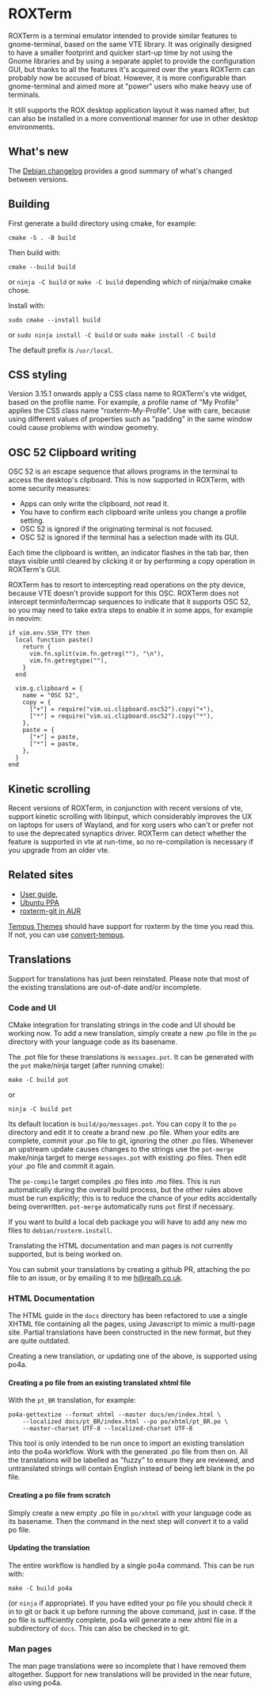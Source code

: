 # ROXTerm

ROXTerm is a terminal emulator intended to provide similar features to
gnome-terminal, based on the same VTE library. It was originally designed to
have a smaller footprint and quicker start-up time by not using the Gnome
libraries and by using a separate applet to provide the configuration GUI, but
thanks to all the features it's acquired over the years ROXTerm can probably
now be accused of bloat. However, it is more configurable than gnome-terminal
and aimed more at "power" users who make heavy use of terminals.

It still supports the ROX desktop application layout it was named after, but
can also be installed in a more conventional manner for use in other desktop
environments.

## What's new

The [Debian changelog](./debian/changelog) provides a good summary of what's
changed between versions.

## Building

First generate a build directory using cmake, for example:

```
cmake -S . -B build
```

Then build with:

```
cmake --build build
```

or `ninja -C build` or `make -C build` depending which of ninja/make cmake
chose.

Install with:

```
sudo cmake --install build
```

or `sudo ninja install -C build` or `sudo make install -C build`

The default prefix is `/usr/local`.

## CSS styling

Version 3.15.1 onwards apply a CSS class name to ROXTerm's vte widget, based on
the profile name. For example, a profile name of "My Profile" applies the CSS
class name "roxterm-My-Profile". Use with care, because using different values
of properties such as "padding" in the same window could cause problems with
window geometry.

## OSC 52 Clipboard writing

OSC 52 is an escape sequence that allows programs in the terminal to access
the desktop's clipboard. This is now supported in ROXTerm, with some
security measures:

* Apps can only write the clipboard, not read it.
* You have to confirm each clipboard write unless you change a profile
  setting.
* OSC 52 is ignored if the originating terminal is not focused.
* OSC 52 is ignored if the terminal has a selection made with its GUI.

Each time the clipboard is written, an indicator flashes in the tab bar, then
stays visible until cleared by clicking it or by performing a copy operation
in ROXTerm's GUI.

ROXTerm has to resort to intercepting read operations on the pty device,
because VTE doesn't provide support for this OSC. ROXTerm does not intercept
terminfo/termcap sequences to indicate that it supports OSC 52, so you may need
to take extra steps to enable it in some apps, for example in neovim:

```
if vim.env.SSH_TTY then
  local function paste()
    return {
      vim.fn.split(vim.fn.getreg(""), "\n"),
      vim.fn.getregtype(""),
    }
  end

  vim.g.clipboard = {
    name = "OSC 52",
    copy = {
      ["+"] = require("vim.ui.clipboard.osc52").copy("+"),
      ["*"] = require("vim.ui.clipboard.osc52").copy("*"),
    },
    paste = {
      ["+"] = paste,
      ["*"] = paste,
    },
  }
end
```

## Kinetic scrolling

Recent versions of ROXTerm, in conjunction with recent versions of vte, support
kinetic scrolling with libinput, which considerably improves the UX on laptops
for users of Wayland, and for xorg users who can't or prefer not to use the
deprecated synaptics driver. ROXTerm can detect whether the feature is
supported in vte at run-time, so no re-compilation is necessary if you upgrade
from an older vte.

## Related sites

* [User guide](https://realh.github.io/roxterm),
* [Ubuntu PPA](https://launchpad.net/~h-realh/+archive/ubuntu/roxterm)
* [roxterm-git in AUR](https://aur.archlinux.org/packages/roxterm-git/)

[Tempus Themes](https://gitlab.com/protesilaos/tempus-themes) should have
support for roxterm by the time you read this. If not, you can use
[convert-tempus](https://gitlab.com/realh69/convert-tempus).

## Translations

Support for translations has just been reinstated. Please note that
most of the existing translations are out-of-date and/or incomplete.

### Code and UI

CMake integration for translating strings in the code and UI should be working
now. To add a new translation, simply create a new .po file in the `po`
directory with your language code as its basename.

The .pot file for these translations is `messages.pot`. It can be
generated with the `pot` make/ninja target (after running cmake):

```
make -C build pot
```
or
```
ninja -C build pot
```

Its default location is `build/po/messages.pot`. You can copy it to the `po`
directory and edit it to create a brand new .po file. When your edits are
complete, commit your .po file to git, ignoring the other .po files. Whenever an
upstream update causes changes to the strings use the `pot-merge` make/ninja
target to merge `messages.pot` with existing .po files. Then edit your .po file
and commit it again.

The `po-compile` target compiles .po files into .mo files. This is run
automatically during the overall build process, but the other rules above must
be run explicitly; this is to reduce the chance of your edits accidentally
being overwritten. `pot-merge` automatically runs `pot` first if necessary.

If you want to build a local deb package you will have to add any new mo files
to `debian/roxterm.install`.

Translating the HTML documentation and man pages is not currently supported,
but is being worked on.

You can submit your translations by creating a github PR, attaching the po file
to an issue, or by emailing it to me <h@realh.co.uk>.

### HTML Documentation

The HTML guide in the `docs` directory has been refactored to use a single
XHTML file containing all the pages, using Javascript to mimic a multi-page
site. Partial translations have been constructed in the new format, but they
are quite outdated.

Creating a new translation, or updating one of the above, is supported using
po4a.

#### Creating a po file from an existing translated xhtml file

With the `pt_BR` translation, for example:

```
po4a-gettextize --format xhtml --master docs/en/index.html \
    --localized docs/pt_BR/index.html --po po/xhtml/pt_BR.po \
    --master-charset UTF-8 --localized-charset UTF-8
```

This tool is only intended to be run once to import an existing translation
into the po4a workflow. Work with the generated .po file from then on. All the
translations will be labelled as "fuzzy" to ensure they are reviewed, and
untranslated strings will contain English instead of being left blank in the
po file.

#### Creating a po file from scratch

Simply create a new empty .po file in `po/xhtml` with your language code as its
basename. Then the command in the next step will convert it to a valid po file.

#### Updating the translation

The entire workflow is handled by a single po4a command. This can be run with:

```
make -C build po4a
```

(or `ninja` if appropriate). If you have edited your po file you should check
it in to git or back it up before running the above command, just in case. If
the po file is sufficiently complete, po4a will generate a new xhtml file in a
subdirectory of `docs`. This can also be checked in to git.

### Man pages

The man page translations were so incomplete that I have removed them
altogether. Support for new translations will be provided in the near future,
also using po4a.
